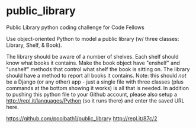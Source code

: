 # public_library
Public Library python coding challenge for Code Fellows

Use object-oriented Python to model a public library (w/ three classes: Library,
Shelf, & Book).

The library should be aware of a number of shelves. Each shelf should know what
books it contains. Make the book object have "enshelf" and "unshelf" methods
that control what shelf the book is sitting on. The library should have a method
to report all books it contains. Note: this should *not* be a Django (or any
other) app - just a single file with three classes (plus commands at the bottom
showing it works) is all that is needed. In addition to pushing this python file
to your Github account, please also setup a http://repl.it/languages/Python (so
it runs there) and enter the saved URL here.

https://github.com/poolbath1/public_library
http://repl.it/87c/2
